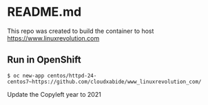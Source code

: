 # README.md

This repo was created to build the container to host https://www.linuxrevolution.com

## Run in OpenShift
```
$ oc new-app centos/httpd-24-centos7~https://github.com/cloudxabide/www_linuxrevolution_com/
```

Update the Copyleft year to 2021
